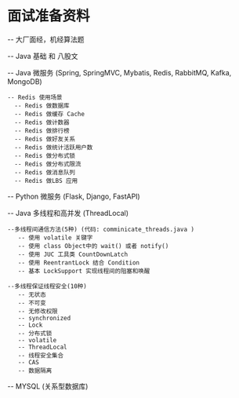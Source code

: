 # 面试准备资料

-- 大厂面经，机经算法题

-- Java 基础 和 八股文

-- Java 微服务 (Spring, SpringMVC, Mybatis, Redis, RabbitMQ, Kafka, MongoDB)

    -- Redis 使用场景
      -- Redis 做数据库
      -- Redis 做缓存 Cache
      -- Redis 做计数器
      -- Redis 做排行榜
      -- Redis 做好友关系
      -- Redis 做统计活跃用户数
      -- Redis 做分布式锁
      -- Redis 做分布式限流
      -- Redis 做消息队列
      -- Redis 做LBS 应用
      

-- Python 微服务 (Flask, Django, FastAPI)

-- Java 多线程和高并发 (ThreadLocal) </br>
  
    --多线程间通信方法(5种) (代码: comminicate_threads.java )
       -- 使用 volatile 关键字
       -- 使用 class Object中的 wait() 或者 notify()
       -- 使用 JUC 工具类 CountDownLatch
       -- 使用 ReentrantLock 结合 Condition
       -- 基本 LockSupport 实现线程间的阻塞和唤醒

    --多线程保证线程安全(10种)
       -- 无状态
       -- 不可变
       -- 无修改权限
       -- synchronized
       -- Lock
       -- 分布式锁
       -- volatile
       -- ThreadLocal
       -- 线程安全集合
       -- CAS
       -- 数据隔离
       
       
-- MYSQL (关系型数据库)

